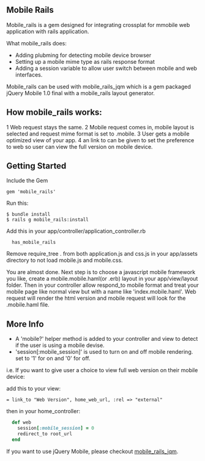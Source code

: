 Mobile Rails 
---------------

Mobile_rails is a gem designed for integrating crossplat for mmobile web application with rails application.

What mobile_rails does:

* Adding plubming for detecting mobile device browser
* Setting up a mobile mime type as rails response format
* Adding a session variable to allow user switch between mobile and web interfaces.

Mobile_rails can be used with mobile_rails_jqm which is a gem packaged jQuery Mobile 1.0 final with a mobile_rails layout generator.

How mobile_rails works:
--------------

1 Web request stays the same.
2 Mobile request comes in, mobile layout is selected and request mime format is set to .mobile.
3 User gets a mobile optimized view of your app.
4 an link to can be given to set the preference to web so user can view the full version on mobile device.

Getting Started
---------------

Include the Gem

```
gem 'mobile_rails'
```

Run this:

```
$ bundle install
$ rails g mobile_rails:install
```

Add this in your app/controller/application_controller.rb

```
  has_mobile_rails
```

Remove require_tree . from both application.js and css.js in your app/assets directory to not load mobile.js and mobile.css.

You are almost done. 
Next step is to choose a javascript mobile framework you like, create a mobile.mobile.haml(or .erb) layout in your app/view/layout folder. 
Then in your controller allow respond_to mobile format and treat your mobile page like normal view but with a name like 'index.mobile.haml'. Web request will render the html version and mobile request will look for the .mobile.haml file.

More Info
-------------
* A 'mobile?' helper method is added to your controller and view to detect if the user is using a mobile devise.
* 'session[:mobile_session]' is used to turn on and off mobile rendering. set to '1' for on and '0' for off.

i.e.
If you want to give user a choice to view full web version on their mobile device:

 add this to your view:
```haml
= link_to "Web Version", home_web_url, :rel => "external"
```

then in your home_controller:

```ruby
  def web
    session[:mobile_session] = 0
    redirect_to root_url
  end
```

If you want to use jQuery Mobile, please checkout [mobile_rails_jqm](https://github.com/hisea/mobile_rails_jqm).


